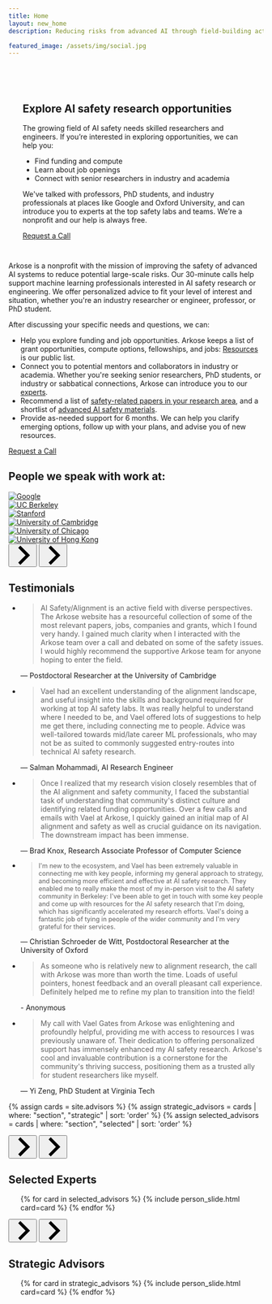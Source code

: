 ```yaml
---
title: Home
layout: new_home
description: Reducing risks from advanced AI through field-building activities

featured_image: /assets/img/social.jpg
---
```


<section id="banner" class="major">
  <div class="arkose-banner" style="background-image: url('{{ '/assets/images/arkose-banner.jpg' | relative_url }}')"></div>
  <div class="row xs-padding-1 banner-inner">
    <div class="4u -4u 6u(xxlarge) -3u(xxlarge) 8u(large) -2u(large) 10u(medium) -1u(medium) 12u(small) 0u(small)" style="position: relative; padding: 2em;">
      <div class="background">&nbsp;</div>
      <h1 class="display-1">Explore AI safety research opportunities</h1>
      <p>The growing field of AI safety needs skilled researchers and engineers. If you’re interested in exploring opportunities, we can help you:</p>
      <ul>
        <li>Find funding and compute</li>
        <li>Learn about job openings</li>
        <li>Connect with senior researchers in industry and academia</li>
      </ul>
      <p>We've talked with professors, PhD students, and industry professionals at places like Google and Oxford University, and can introduce you to experts at the top safety labs and teams. We’re a nonprofit and our help is always free.</p>
      <div class="banner-button-container">
        <a href="{{site.applyurl}}" class="button banner-button request-call-button">
          Request a Call
        </a>
      </div>
    </div>
  </div>
</section>

<div class="section">
  <div class="inner">
      <p>Arkose is a nonprofit with the mission of improving the safety of advanced AI systems to reduce potential large-scale risks. Our 30-minute calls help support machine learning professionals interested in AI safety research or engineering. We offer personalized advice to fit your level of interest and situation, whether you're an industry researcher or engineer, professor, or PhD student.</p>
      <p>After discussing your specific needs and questions, we can:</p>
		<ul>
		<li>Help you explore funding and job opportunities. Arkose keeps a list of grant opportunities, compute options, fellowships, and jobs: <a href="resources">Resources</a> is our public list.</li>
		<li>Connect you to potential mentors and collaborators in industry or academia. Whether you're seeking senior researchers, PhD students, or industry or sabbatical connections, Arkose can introduce you to our <a href="about#experts">experts</a>.</li>
		<li>Recommend a list of <a href="papers">safety-related papers in your research area</a>, and a shortlist of <a href="resources#ai_safety">advanced AI safety materials</a>.</li>
		<li>Provide as-needed support for 6 months. We can help you clarify emerging options, follow up with your plans, and advise you of new resources.</li>  
		</ul>
      <a href="{{site.applyurl}}" class="button special request-call-button fit">Request a Call</a>
  </div>
</div>



<!-- <div class="section bg-gray">
  <div class="inner">
      <div class="row align-items-center">
</div>
  </div>
</div>

<div class="section">
  <div class="inner">
    <h3>About the Team</h3>
  </div>
</div> -->


<div class="section hero" class="bg-gray">
  <div class="inner">
    <div class="row">
      <h2 class="sans">People we speak with work at:</h2> 
      <div class="grid logos-grid">
        <div class="4u 6u$(small)">
          <a href="https://www.google.com/" target="_blank"><img  src="{% link assets/images/logos/google.svg %}" class="attachment-max size-max" alt="Google"></a>
        </div>
        <div class="4u 6u$(small)">
          <a href="https://www.berkeley.edu/" target="_blank"><img  src="{% link assets/images/logos/berkeley.png %}" class="attachment-max size-max" alt="UC Berkeley"></a>
        </div>
        <div class="4u 6u$(small)">
          <a href="https://www.stanford.edu/" target="_blank"><img  src="{% link assets/images/logos/stanford.png %}" class="attachment-max size-max" alt="Stanford"></a>
        </div>
        <div class="4u 6u$(small)">
          <a href="https://www.cam.ac.uk/" target="_blank"><img  src="{% link assets/images/logos/cambridge.png %}" class="attachment-max size-max" alt="University of Cambridge"></a>
        </div>
        <div class="4u 6u$(small)">
          <a href="https://www.uchicago.edu/en" target="_blank"><img  src="{% link assets/images/logos/chicago.png %}" class="attachment-max size-max" alt="University of Chicago"></a>
        </div>
        <div class="4u 6u$(small)">
          <a href="https://www.hku.hk/" target="_blank"><img  src="{% link assets/images/logos/hong_kong.svg %}" class="attachment-max size-max" alt="University of Hong Kong"></a>
        </div>
      </div>
    </div>
  </div>
</div>


<div class="section hero">
  <div class="inner inner-wide">
    <div class="glide glide-testimonials">
      <div class="glide__arrows" data-glide-el="controls">
        <button class="glide__arrow glide__arrow--left" data-glide-dir="<">
          <svg xmlns="http://www.w3.org/2000/svg" viewBox="0 0 40 40" width="40" height="40" focusable="false"><path d="m15.5 0.932-4.3 4.38 14.5 14.6-14.5 14.5 4.3 4.4 14.6-14.6 4.4-4.3-4.4-4.4-14.6-14.6z"></path></svg>
        </button>
        <button class="glide__arrow glide__arrow--right" data-glide-dir=">">
          <svg xmlns="http://www.w3.org/2000/svg" viewBox="0 0 40 40" width="40" height="40" focusable="false"><path d="m15.5 0.932-4.3 4.38 14.5 14.6-14.5 14.5 4.3 4.4 14.6-14.6 4.4-4.3-4.4-4.4-14.6-14.6z"></path></svg>
        </button>
      </div>
      <h2>Testimonials</h2>
      <div class="glide__track" data-glide-el="track">
        <ul class="glide__slides">
          <li class="glide__slide">
            <blockquote class="testimonial">AI Safety/Alignment is an active field with diverse perspectives. The Arkose website has a resourceful collection of some of the most relevant papers, jobs, companies and grants, which I found very handy. I gained much clarity when I interacted with the Arkose team over a call and debated on some of the safety issues. I would highly recommend the supportive Arkose team for anyone hoping to enter the field.</blockquote>
            — Postdoctoral Researcher at the University of Cambridge
          </li>
          <li class="glide__slide">
            <blockquote class="testimonial">Vael had an excellent understanding of the alignment landscape, and useful insight into the skills and background required for working at top AI safety labs. It was really helpful to understand where I needed to be, and Vael offered lots of suggestions to help me get there, including connecting me to people. Advice was well-tailored towards mid/late career ML professionals, who may not be as suited to commonly suggested entry-routes into technical AI safety research.</blockquote>
            — Salman Mohammadi, AI Research Engineer
          </li>
          <li class="glide__slide">
            <blockquote class="testimonial">Once I realized that my research vision closely resembles that of the AI alignment and safety community, I faced the substantial task of understanding that community's distinct culture and identifying related funding opportunities. Over a few calls and emails with Vael at Arkose, I quickly gained an initial map of AI alignment and safety as well as crucial guidance on its navigation. The downstream impact has been immense.</blockquote>
            — Brad Knox, Research Associate Professor of Computer Science
          </li>
          <li class="glide__slide">
            <blockquote class="testimonial" style="font-size: 89%">I'm new to the ecosystem, and Vael has been extremely valuable in connecting me with key people, informing my general approach to strategy, and becoming more efficient and effective at AI safety research. They enabled me to really make the most of my in-person visit to the AI safety community in Berkeley: I've been able to get in touch with some key people and come up with resources for the AI safety research that I'm doing, which has significantly accelerated my research efforts. Vael's doing a fantastic job of tying in people of the wider community and I'm very grateful for their services.</blockquote>
            — Christian Schroeder de Witt, Postdoctoral Researcher at the University of Oxford
          </li>
          <li class="glide__slide">
            <blockquote class="testimonial">As someone who is relatively new to alignment research, the call with Arkose was more than worth the time. Loads of useful pointers, honest feedback and an overall pleasant call experience. Definitely helped me to refine my plan to transition into the field!</blockquote> - Anonymous 
          </li>
          <li class="glide__slide">
            <blockquote class="testimonial">My call with Vael Gates from Arkose was enlightening and profoundly helpful, providing me with access to resources I was previously unaware of. Their dedication to offering personalized support has immensely enhanced my AI safety research. Arkose's cool and invaluable contribution is a cornerstone for the community's thriving success, positioning them as a trusted ally for student researchers like myself.</blockquote> — Yi Zeng, PhD Student at Virginia Tech
          </li>
        </ul>
      </div>
    </div>
  </div>
</div>

{% assign cards = site.advisors %}
{% assign strategic_advisors = cards | where: "section", "strategic" | sort: 'order' %}
{% assign selected_advisors = cards | where: "section", "selected" | sort: 'order' %}

<div class="section hero" id="experts" class="bg-gray">
  <div class="inner inner-wide">
    <div class="glide glide-experts glide-selected-experts">
      <div class="glide__arrows" data-glide-el="controls">
        <button class="glide__arrow glide__arrow--left" data-glide-dir="<">
          <svg xmlns="http://www.w3.org/2000/svg" viewBox="0 0 40 40" width="40" height="40" focusable="false"><path d="m15.5 0.932-4.3 4.38 14.5 14.6-14.5 14.5 4.3 4.4 14.6-14.6 4.4-4.3-4.4-4.4-14.6-14.6z"></path></svg>
        </button>
        <button class="glide__arrow glide__arrow--right" data-glide-dir=">">
          <svg xmlns="http://www.w3.org/2000/svg" viewBox="0 0 40 40" width="40" height="40" focusable="false"><path d="m15.5 0.932-4.3 4.38 14.5 14.6-14.5 14.5 4.3 4.4 14.6-14.6 4.4-4.3-4.4-4.4-14.6-14.6z"></path></svg>
        </button>
      </div>
      <h2>Selected Experts</h2>
      <div class="glide__track" data-glide-el="track">
        <ul class="glide__slides">
          {% for card in selected_advisors %}
            {% include person_slide.html card=card %}
          {% endfor %}
        </ul>
      </div>
    </div>
  </div>
</div>

<div class="section hero" id="panel">
  <div class="inner inner-wide">
    <div class="glide glide-experts glide-strategic-advisors">
      <div class="glide__arrows" data-glide-el="controls">
        <button class="glide__arrow glide__arrow--left" data-glide-dir="<">
          <svg xmlns="http://www.w3.org/2000/svg" viewBox="0 0 40 40" width="40" height="40" focusable="false"><path d="m15.5 0.932-4.3 4.38 14.5 14.6-14.5 14.5 4.3 4.4 14.6-14.6 4.4-4.3-4.4-4.4-14.6-14.6z"></path></svg>
        </button>
        <button class="glide__arrow glide__arrow--right" data-glide-dir=">">
          <svg xmlns="http://www.w3.org/2000/svg" viewBox="0 0 40 40" width="40" height="40" focusable="false"><path d="m15.5 0.932-4.3 4.38 14.5 14.6-14.5 14.5 4.3 4.4 14.6-14.6 4.4-4.3-4.4-4.4-14.6-14.6z"></path></svg>
        </button>
      </div>
      <h2>Strategic Advisors</h2>
      <div class="glide__track" data-glide-el="track">
        <ul class="glide__slides">
          {% for card in strategic_advisors %}
            {% include person_slide.html card=card %}
          {% endfor %}
        </ul>
      </div>
    </div>
  </div>
</div>

<script>
  new Glide('.glide-testimonials', {
    gap: 100,
    perView: 2,
    breakpoints: {
      1720: {
        perView: 1
      }
    }
  }).mount()

  new Glide('.glide-selected-experts', {
    gap: 100,
    perView: 4,
    breakpoints: {
      1720: {
        perView: 3
      },
      960: {
        perView: 2
      },
      600: {
        perView: 1
      }
    }
  }).mount()

  new Glide('.glide-strategic-advisors', {
    gap: 100,
    perView: 4,
    breakpoints: {
      1720: {
        perView: 3
      },
      960: {
        perView: 2
      },
      600: {
        perView: 1
      }
    }
  }).mount()
</script>

